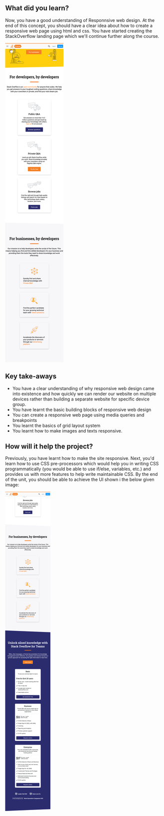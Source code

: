 ## What did you learn?

Now, you have a good understanding of Responnsive web design.
At the end of this concept, you should have a clear idea about how to create a responsive web page using html and css. You have started creating the StackOverflow landing page which we'll continue further along the course.

![final image](responsive_grids/res_grid.png)

## Key take-aways

- You have a clear understanding of why responsive web design came into existence and how quickly we can render our website on multiple devices rather than building a separate website for specific device group.
- You have learnt the basic building blocks of responsive web design
- You can create a responsive web page using media queries and breakpoints
- You learnt the basics of grid layout system
- You learnt how to make images and texts responsive.

## How will it help the project?

Previously, you have learnt how to make the site responsive. Next, you'd learn how to use CSS pre-processors which would help you in writing CSS programmatically (you would be able to use if/else, variables, etc.) and provides us with more features to help write maintainable CSS. By the end of the unit, you should be able to achieve the UI shown i the below given image:

![Sass Final Image](../2_CSS_preprocessor/nesting/nesting.png)
